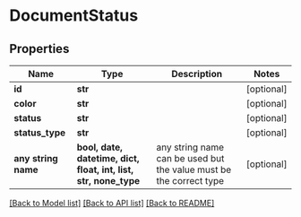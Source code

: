 # DocumentStatus


## Properties
Name | Type | Description | Notes
------------ | ------------- | ------------- | -------------
**id** | **str** |  | [optional] 
**color** | **str** |  | [optional] 
**status** | **str** |  | [optional] 
**status_type** | **str** |  | [optional] 
**any string name** | **bool, date, datetime, dict, float, int, list, str, none_type** | any string name can be used but the value must be the correct type | [optional]

[[Back to Model list]](../README.md#documentation-for-models) [[Back to API list]](../README.md#documentation-for-api-endpoints) [[Back to README]](../README.md)


